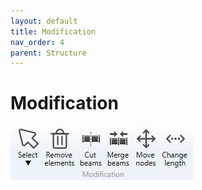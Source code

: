 ```yaml
---
layout: default
title: Modification
nav_order: 4
parent: Structure
---
```


# Modification

![Image](../Images/Structure16.jpg)